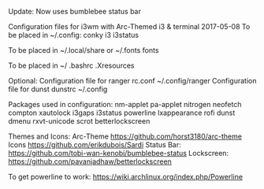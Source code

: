 Update: Now uses bumblebee status bar

Configuration files for i3wm with Arc-Themed i3 & terminal 2017-05-08
To be placed in ~/.config:
conky
i3
i3status
 
To be placed in ~/.local/share or ~/.fonts
fonts

To be placed in ~/
.bashrc
.Xresources
 
Optional:
Configuration file for ranger
rc.conf ~/.config/ranger
Configuration file for dunst
dunstrc ~/.config
 
Packages used in configuration: nm-applet pa-applet nitrogen neofetch compton xautolock i3gaps i3status powerline lxappearance rofi dunst dmenu rxvt-unicode scrot betterlockscreen
 
Themes and Icons:
Arc-Theme https://github.com/horst3180/arc-theme
Icons https://github.com/erikdubois/Sardi
Status Bar: https://github.com/tobi-wan-kenobi/bumblebee-status
Lockscreen: https://github.com/pavanjadhaw/betterlockscreen

To get powerline to work: https://wiki.archlinux.org/index.php/Powerline

